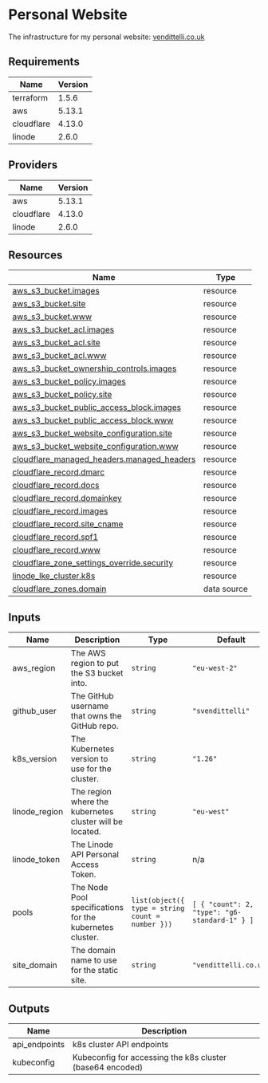 <!-- BEGIN_TF_DOCS -->
# Personal Website

The infrastructure for my personal website: [vendittelli.co.uk](https://vendittelli.co.uk/)

## Requirements

| Name | Version |
|------|---------|
| terraform | 1.5.6 |
| aws | 5.13.1 |
| cloudflare | 4.13.0 |
| linode | 2.6.0 |

## Providers

| Name | Version |
|------|---------|
| aws | 5.13.1 |
| cloudflare | 4.13.0 |
| linode | 2.6.0 |

## Resources

| Name | Type |
|------|------|
| [aws_s3_bucket.images](https://registry.terraform.io/providers/hashicorp/aws/5.13.1/docs/resources/s3_bucket) | resource |
| [aws_s3_bucket.site](https://registry.terraform.io/providers/hashicorp/aws/5.13.1/docs/resources/s3_bucket) | resource |
| [aws_s3_bucket.www](https://registry.terraform.io/providers/hashicorp/aws/5.13.1/docs/resources/s3_bucket) | resource |
| [aws_s3_bucket_acl.images](https://registry.terraform.io/providers/hashicorp/aws/5.13.1/docs/resources/s3_bucket_acl) | resource |
| [aws_s3_bucket_acl.site](https://registry.terraform.io/providers/hashicorp/aws/5.13.1/docs/resources/s3_bucket_acl) | resource |
| [aws_s3_bucket_acl.www](https://registry.terraform.io/providers/hashicorp/aws/5.13.1/docs/resources/s3_bucket_acl) | resource |
| [aws_s3_bucket_ownership_controls.images](https://registry.terraform.io/providers/hashicorp/aws/5.13.1/docs/resources/s3_bucket_ownership_controls) | resource |
| [aws_s3_bucket_policy.images](https://registry.terraform.io/providers/hashicorp/aws/5.13.1/docs/resources/s3_bucket_policy) | resource |
| [aws_s3_bucket_policy.site](https://registry.terraform.io/providers/hashicorp/aws/5.13.1/docs/resources/s3_bucket_policy) | resource |
| [aws_s3_bucket_public_access_block.images](https://registry.terraform.io/providers/hashicorp/aws/5.13.1/docs/resources/s3_bucket_public_access_block) | resource |
| [aws_s3_bucket_public_access_block.www](https://registry.terraform.io/providers/hashicorp/aws/5.13.1/docs/resources/s3_bucket_public_access_block) | resource |
| [aws_s3_bucket_website_configuration.site](https://registry.terraform.io/providers/hashicorp/aws/5.13.1/docs/resources/s3_bucket_website_configuration) | resource |
| [aws_s3_bucket_website_configuration.www](https://registry.terraform.io/providers/hashicorp/aws/5.13.1/docs/resources/s3_bucket_website_configuration) | resource |
| [cloudflare_managed_headers.managed_headers](https://registry.terraform.io/providers/cloudflare/cloudflare/4.13.0/docs/resources/managed_headers) | resource |
| [cloudflare_record.dmarc](https://registry.terraform.io/providers/cloudflare/cloudflare/4.13.0/docs/resources/record) | resource |
| [cloudflare_record.docs](https://registry.terraform.io/providers/cloudflare/cloudflare/4.13.0/docs/resources/record) | resource |
| [cloudflare_record.domainkey](https://registry.terraform.io/providers/cloudflare/cloudflare/4.13.0/docs/resources/record) | resource |
| [cloudflare_record.images](https://registry.terraform.io/providers/cloudflare/cloudflare/4.13.0/docs/resources/record) | resource |
| [cloudflare_record.site_cname](https://registry.terraform.io/providers/cloudflare/cloudflare/4.13.0/docs/resources/record) | resource |
| [cloudflare_record.spf1](https://registry.terraform.io/providers/cloudflare/cloudflare/4.13.0/docs/resources/record) | resource |
| [cloudflare_record.www](https://registry.terraform.io/providers/cloudflare/cloudflare/4.13.0/docs/resources/record) | resource |
| [cloudflare_zone_settings_override.security](https://registry.terraform.io/providers/cloudflare/cloudflare/4.13.0/docs/resources/zone_settings_override) | resource |
| [linode_lke_cluster.k8s](https://registry.terraform.io/providers/linode/linode/2.6.0/docs/resources/lke_cluster) | resource |
| [cloudflare_zones.domain](https://registry.terraform.io/providers/cloudflare/cloudflare/4.13.0/docs/data-sources/zones) | data source |

## Inputs

| Name | Description | Type | Default | Required |
|------|-------------|------|---------|:--------:|
| aws\_region | The AWS region to put the S3 bucket into. | `string` | `"eu-west-2"` | no |
| github\_user | The GitHub username that owns the GitHub repo. | `string` | `"svendittelli"` | no |
| k8s\_version | The Kubernetes version to use for the cluster. | `string` | `"1.26"` | no |
| linode\_region | The region where the kubernetes cluster will be located. | `string` | `"eu-west"` | no |
| linode\_token | The Linode API Personal Access Token. | `string` | n/a | yes |
| pools | The Node Pool specifications for the kubernetes cluster. | ```list(object({ type = string count = number }))``` | ```[ { "count": 2, "type": "g6-standard-1" } ]``` | no |
| site\_domain | The domain name to use for the static site. | `string` | `"vendittelli.co.uk"` | no |

## Outputs

| Name | Description |
|------|-------------|
| api\_endpoints | k8s cluster API endpoints |
| kubeconfig | Kubeconfig for accessing the k8s cluster (base64 encoded) |
<!-- END_TF_DOCS -->
